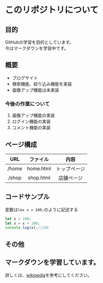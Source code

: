 # このリポジトリについて
## 目的
GitHubの学習を目的としています。  
今はマークダウンを学習中です。
## 概要
- ブログサイト
- 検索機能、絞り込み機能を実装
- 画像アップ機能は未実装

### 今後の作業について
1. 画像アップ機能の実装
1. ログイン機能の実装
1. コメント機能の実装

## ページ構成
| URL | ファイル | 内容 |
|:---:|:-------:|:----:|
| /home | home.html | トップページ |
| /shop | shop.html | 店舗ページ　|

## コードサンプル
変数は`lex x = 100;`のように記述する
```javascript
let x = 100;
let x = x + 100;
console.log(x);//200
```
## その他
**マークダウン**を学習しています。
---
詳しくは、[wikipedia](https://ja.wikipedia.org/wiki/Markdown)を参考にしてください。

